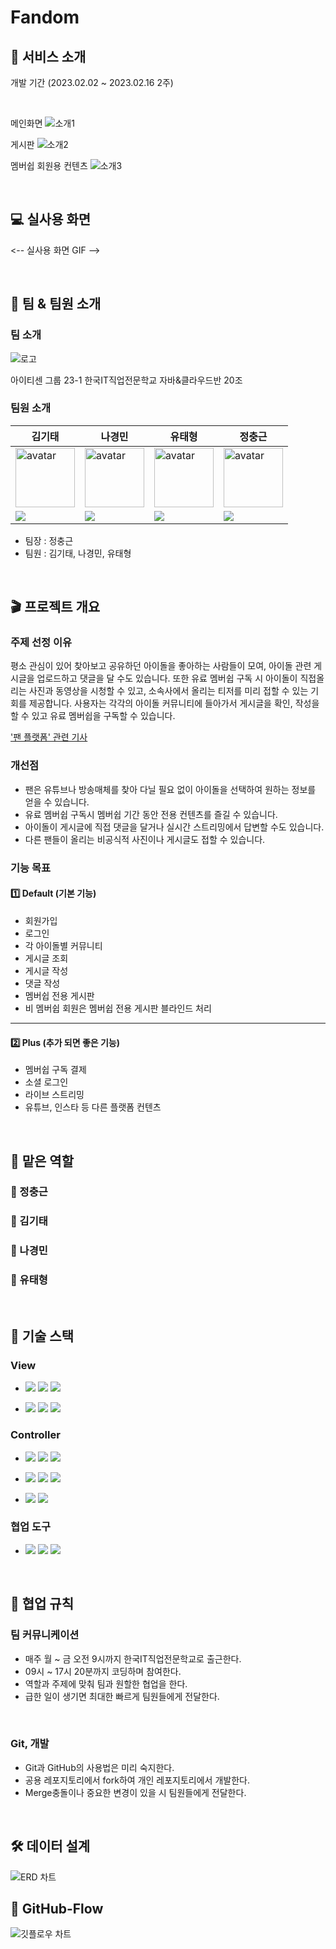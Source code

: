 # Fandom

## 🚀 서비스 소개

개발 기간 (2023.02.02 ~ 2023.02.16 2주)  

<br>

메인화면
<img src="./docs/img/소개1.png" alt="소개1">

게시판
<img src="./docs/img/소개2.png" alt="소개2">

멤버쉽 회원용 컨텐츠
<img src="./docs/img/소개3.png" alt="소개3">

<br>

## 💻 실사용 화면

<-- 실사용 화면 GIF -->

<br>

## 🙇 팀 & 팀원 소개


### 팀 소개

<img src="./docs/img/로고.png" alt="로고">

아이티센 그룹 23-1 한국IT직업전문학교 자바&클라우드반 20조

### 팀원 소개

| 김기태                                                                                                                           | 나경민                                                                                                                                 | 유태형                                                                                                                             | 정충근                                                                                                                             |
| ----------------------------------------------------------------------------------------------------------------------------------- | ----------------------------------------------------------------------------------------------------------------------------------------- | ------------------------------------------------------------------------------------------------------------------------------------- | ------------------------------------------------------------------------------------------------------------------------------------- |
| <img width="95px" height="95px" src="https://avatars.githubusercontent.com/u/71432079?v=4" alt="avatar" />                          | <img width="95px" height="95px" src="https://avatars.githubusercontent.com/u/62867182?v=4" alt="avatar" />                                | <img width="95px" height="95px" src="https://avatars.githubusercontent.com/u/84536269?v=4" alt="avatar" />                            | <img width="95px" height="95px" src="https://avatars.githubusercontent.com/u/86374398?v=4" alt="avatar" />                            |
| [<img src="https://img.shields.io/badge/GitHub-181717?style=for-the-badge&logo=GitHub&logoColor=white"/>](https://github.com/taecode) | [<img src="https://img.shields.io/badge/GitHub-181717?style=for-the-badge&logo=GitHub&logoColor=white"/>](https://github.com/KYUNGMINNA) | [<img src="https://img.shields.io/badge/GitHub-181717?style=for-the-badge&logo=GitHub&logoColor=white"/>](https://github.com/ds02168) | [<img src="https://img.shields.io/badge/GitHub-181717?style=for-the-badge&logo=GitHub&logoColor=white"/>](https://github.com/PringlesHair) |

- 팀장 : 정충근
- 팀원 : 김기태, 나경민, 유태형

<br>


## 🎬 프로젝트 개요


### 주제 선정 이유

평소 관심이 있어 찾아보고 공유하던 아이돌을 좋아하는 사람들이 모여, 아이돌 관련 게시글을 업로드하고 댓글을 달 수도 있습니다. 또한 유료 멤버쉽 구독 시 아이돌이 직접올리는 사진과 동영상을 시청할 수 있고, 소속사에서 올리는 티저를 미리 접할 수 있는 기회를 제공합니다. 사용자는 각각의 아이돌 커뮤니티에 들아가서 게시글을 확인, 작성을 할 수 있고 유료 멤버쉽을 구독할 수 있습니다.

['팬 플랫폼' 관련 기사](https://www.fnnews.com/news/202302071812268248)

### 개선점

- 팬은 유튜브나 방송매체를 찾아 다닐 필요 없이 아이돌을 선택하여 원하는 정보를 얻을 수 있습니다.
- 유료 멤버쉽 구독시 멤버쉽 기간 동안 전용 컨텐츠를 즐길 수 있습니다.
- 아이돌이 게시글에 직접 댓글을 달거나 실시간 스트리밍에서 답변할 수도 있습니다.
- 다른 팬들이 올리는 비공식적 사진이나 게시글도 접할 수 있습니다.

### 기능 목표

#### 1️⃣ Default (기본 기능)

- 회원가입
- 로그인
- 각 아이돌별 커뮤니티
- 게시글 조회
- 게시글 작성
- 댓글 작성
- 멤버쉽 전용 게시판
- 비 멤버쉽 회원은 멤버쉽 전용 게시판 블라인드 처리

---

#### 2️⃣ Plus (추가 되면 좋은 기능)

- 멤버쉽 구독 결제
- 소셜 로그인
- 라이브 스트리밍
- 유튜브, 인스타 등 다른 플랫폼 컨텐츠


<br>

## 🙋 맡은 역할


### 🙌 정충근



### 🙌 김기태

  

### 🙌 나경민
  

  
### 🙌 유태형

<br>

## 🧩 기술 스택


### View

- <img src="https://img.shields.io/badge/HTML5-E34F26?style=for-the-badge&logo=HTML5&logoColor=white"> <img src="https://img.shields.io/badge/CSS3-1572B6?style=for-the-badge&logo=CSS3&logoColor=white"> <img src="https://img.shields.io/badge/JavaScript-F7DF1E?style=for-the-badge&logo=JavaScript&logoColor=black">

- <img src="https://img.shields.io/badge/JSP-4B32C3?style=for-the-badge&logo=JSP&logoColor=white"> <img src="https://img.shields.io/badge/Thymeleaf-005F0F?style=for-the-badge&logo=Thymeleaf&logoColor=white"> <img src="https://img.shields.io/badge/Python-3776AB?style=for-the-badge&logo=Python&logoColor=white">

### Controller

- <img src="https://img.shields.io/badge/java-007396?style=for-the-badge&logo=OpenJDK&logoColor=white"> <img src="https://img.shields.io/badge/Spring-6DB33F?style=for-the-badge&logo=Spring&logoColor=white"> <img src="https://img.shields.io/badge/Spring Boot-6DB33F?style=for-the-badge&logo=Spring Boot&logoColor=white">

- <img src="https://img.shields.io/badge/MariaDB-003545?style=for-the-badge&logo=MariaDB&logoColor=white"> <img src="https://img.shields.io/badge/JUnit5-25A162?style=for-the-badge&logo=JUnit5&logoColor=white"> <img src="https://img.shields.io/badge/Gradle-02303A?style=for-the-badge&logo=Gradle&logoColor=white">

- <img src="https://img.shields.io/badge/Spring Security-6DB33F?style=for-the-badge&logo=Spring Security&logoColor=white"> <img src="https://img.shields.io/badge/Spring Data JPA-0ABF53?style=for-the-badge">


### 협업 도구

- <img src="https://img.shields.io/badge/Git-F05032?style=for-the-badge&logo=Git&logoColor=white"> <img src="https://img.shields.io/badge/GitHub-181717?style=for-the-badge&logo=GitHub&logoColor=white"> <img src="https://img.shields.io/badge/KakaoTalk-FFCD00?style=for-the-badge&logo=KakaoTalk&logoColor=black">

<br>


## 📃 협업 규칙


### 팀 커뮤니케이션 

- 매주 월 ~ 금 오전 9시까지 한국IT직업전문학교로 출근한다.
- 09시 ~ 17시 20분까지 코딩하며 참여한다.
- 역할과 주제에 맞춰 팀과 원할한 협업을 한다.
- 급한 일이 생기면 최대한 빠르게 팀원들에게 전달한다.

<br>

### Git, 개발

- Git과 GitHub의 사용법은 미리 숙지한다.
- 공용 레포지토리에서 fork하여 개인 레포지토리에서 개발한다.
- Merge충돌이나 중요한 변경이 있을 시 팀원들에게 전달한다.

<br>

## 🛠 데이터 설계


<img src="./docs/img/ERD.png" alt="ERD 차트">

<br>

## 📌 GitHub-Flow


<img src="./docs/img/깃플로우.png" alt="깃플로우 차트">
